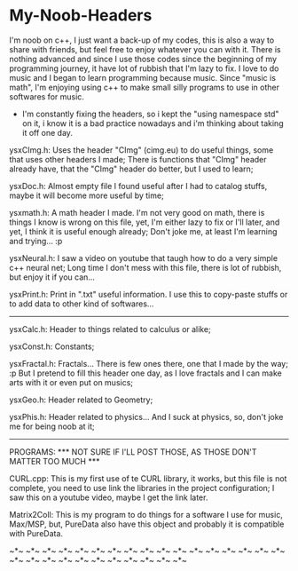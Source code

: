 # My-Noob-Headers
I'm noob on c++, I just want a back-up of my codes, this is also a way to share with friends, but feel free to enjoy whatever you can with it.
There is nothing advanced and since I use those codes since the beginning of my programming journey, it have lot of rubbish that I'm lazy to fix.
I love to do music and I began to learn programming because music. Since "music is math", I'm enjoying using c++ to make small silly programs to use in other softwares for music.

* I'm constantly fixing the headers, so i kept the "using namespace std" on it, i know it is a bad practice nowadays and i'm thinking about taking it off one day.

ysxCImg.h:
Uses the header "CImg" (cimg.eu) to do useful things, some that uses other headers I made;
There is functions that "CImg" header already have, that the "CImg" header do better, but I used to learn;

ysxDoc.h:
Almost empty file I found useful after I had to catalog stuffs, maybe it will become more useful by time;

ysxmath.h:
A math header I made. I'm not very good on math, there is things I know is wrong on this file, yet, I'm either lazy to fix or I'll later, and yet, I think it is useful enough already;
Don't joke me, at least I'm learning and trying... :p

ysxNeural.h:
I saw a video on youtube that taugh how to do a very simple c++ neural net;
Long time I don't mess with this file, there is lot of rubbish, but enjoy it if you can...

ysxPrint.h:
Print in ".txt" useful information. I use this to copy-paste stuffs or to add data to other kind of softwares...

---

ysxCalc.h:
Header to things related to calculus or alike;

ysxConst.h:
Constants;

ysxFractal.h:
Fractals... There is few ones there, one that I made by the way; :p
But I pretend to fill this header one day, as I love fractals and I can make arts with it or even put on musics;

ysxGeo.h:
Header related to Geometry;

ysxPhis.h:
Header related to physics... And I suck at physics, so, don't joke me for being noob at it;

---

PROGRAMS:
*** NOT SURE IF I'LL POST THOSE, AS THOSE DON'T MATTER TOO MUCH ***

CURL.cpp:
This is my first use of te CURL library, it works, but this file is not complete, you need to use link the libraries in the project configuration;
I saw this on a youtube video, maybe I get the link later.

Matrix2Coll:
This is my program to do things for a software I use for music, Max/MSP, but, PureData also have this object and probably it is compatible with PureData.

~*~ ~*~ ~*~ ~*~ ~*~ ~*~ ~*~ ~*~ ~*~ ~*~ ~*~ ~*~ ~*~ ~*~ ~*~ ~*~ ~*~ ~*~ ~*~ ~*~ ~*~ ~*~ ~*~ ~*~ ~*~ ~*~ ~*~ ~*~ 
